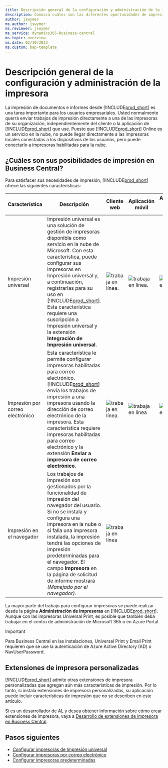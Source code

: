 ```yaml
---
title: Descripción general de la configuración y administración de la impresora
description: Conozca cuáles son las diferentes oportunidades de impresión en Business Central
author: jswymer
ms.author: jswymer
ms.reviewer: jswymer
ms.service: dynamics365-business-central
ms.topic: overview
ms.date: 02/10/2023
ms.custom: bap-template
---
```


# <a name="printer-setup-and-management-overview"></a>Descripción general de la configuración y administración de la impresora

La impresión de documentos e informes desde [!INCLUDE[prod_short](includes/prod_short.md)] es una tarea importante para los usuarios empresariales. Usted normalmente querrá enviar trabajos de impresión directamente a una de las impresoras de su organización, independientemente del cliente o la aplicación de [!INCLUDE[prod_short](includes/prod_short.md)] que use. Puesto que [!INCLUDE[prod_short](includes/prod_short.md)] Online es un servicio en la nube, no puede llegar directamente a las impresoras locales conectadas a los dispositivos de los usuarios, pero puede conectarlo a impresoras habilitadas para la nube.

## <a name="what-are-your-printer-possibilities-in-business-central"></a>¿Cuáles son sus posibilidades de impresión en Business Central?

Para satisfacer sus necesidades de impresión, [!INCLUDE[prod_short](includes/prod_short.md)] ofrece las siguientes características:

|Característica|Descripción|Cliente web| Aplicación móvil|Aplicación para Teams|
|-------|-----------|----------|-----------|--------------|
|Impresión universal|Impresión universal es una solución de gestión de impresoras disponible como servicio en la nube de Microsoft. Con esta característica, puede configurar sus impresoras en Impresión universal y, a continuación, registrarlas para su uso en [!INCLUDE[prod_short](includes/prod_short.md)]. Esta característica requiere una suscripción a Impresión universal y la extensión **Integración de Impresión universal**.|![trabaja en línea.](media/check.png)|![trabaja en línea.](media/check.png)|![trabaja en línea](media/check.png)|
|Impresión por correo electrónico|Esta característica le permite configurar impresoras habilitadas para correo electrónico. [!INCLUDE[prod_short](includes/prod_short.md)] envía los trabajos de impresión a una impresora usando la dirección de correo electrónico de la impresora. Esta característica requiere impresoras habilitadas para correo electrónico y la extensión **Enviar a impresora de correo electrónico**.|![trabaja en línea.](media/check.png)|![trabaja en línea](media/check.png)|![trabaja en línea](media/check.png)|
|Impresión en el navegador|Los trabajos de impresión son gestionados por la funcionalidad de impresión del navegador del usuario. Si no se instala y configura una impresora en la nube o si falla una impresora instalada, la impresión tendrá las opciones de impresión predeterminadas para el navegador. El campo **Impresora** en la página de solicitud de informe mostrará *(Manejado por el navegador)*.|![trabaja en línea](media/check.png)|||

La mayor parte del trabajo para configurar impresoras se puede realizar desde la página **Administración de impresoras** en [!INCLUDE[prod_short](includes/prod_short.md)]. Aunque con las impresoras Universal Print, es posible que también deba trabajar en el centro de administración de Microsoft 365 o en Azure Portal.

> [!IMPORTANT]
> Para Business Central en las instalaciones, Universal Print y Email Print requieren que se use la autenticación de Azure Active Directory (AD) o NavUserPassword.

## <a name="custom-printer-extensions"></a>Extensiones de impresora personalizadas

[!INCLUDE[prod_short](includes/prod_short.md)] admite otras extensiones de impresora personalizadas que agregan aún más características de impresión. Por lo tanto, si instala extensiones de impresora personalizadas, su aplicación puede incluir características de impresión que no se describen en este artículo.

Si es un desarrollador de AL y desea obtener información sobre cómo crear extensiones de impresora, vaya a [Desarrollo de extensiones de impresora en Business Central](/dynamics365/business-central/dev-itpro/developer/devenv-reports-printing).

## <a name="next-steps"></a>Pasos siguientes

- [Configurar impresoras de Impresión universal](admin-printer-setup-universal-print.md)  
- [Configurar impresoras por correo electrónico](admin-printer-setup-email.md)  
- [Configurar impresoras predeterminadas](ui-specify-printer-selection-reports.md)
